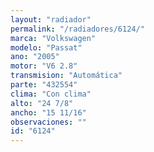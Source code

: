 ```yaml
---
layout: "radiador"
permalink: "/radiadores/6124/"
marca: "Volkswagen"
modelo: "Passat"
ano: "2005"
motor: "V6 2.8"
transmision: "Automática"
parte: "432554"
clima: "Con clima"
alto: "24 7/8"
ancho: "15 11/16"
observaciones: ""
id: "6124"
---
```


